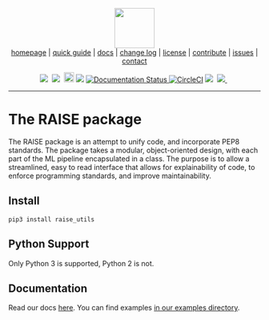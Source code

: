 <p align="center">
<img src="http://ai4se.net/img/logo.png" height="80px" /><br />
<a href="http://ai4se.net">homepage</a>  | 
<a href="https://github.com/yrahul3910/raise/tree/master/docs">quick guide</a>  |
<a href="https://raise.readthedocs.io/en/latest/">docs</a>  |
<a href="https://github.com/yrahul3910/raise/blob/master/CHANGES.md">change log</a>  |
<a href="https://github.com/yrahul3910/raise/blob/master/LICENSE">license</a>  |
<a href="https://github.com/yrahul3910/raise/blob/master/CODE_OF_CONDUCT.md">contribute</a>  |
<a href="https://github.com/yrahul3910/raise/issues/">issues</a>  |
<a href="mailto:r.yedida@pm.me">contact</a>
</p>
<p align="center">
<img src="https://img.shields.io/badge/language-python-orange.svg">&nbsp;
<img src="https://img.shields.io/badge/license-LGPL-green.svg">&nbsp;
<a href="https://badge.fury.io/py/raise-utils"><img src="https://badge.fury.io/py/raise-utils.svg" alt="PyPI version" height="20"></a>
<a href="https://pepy.tech/project/raise-utils"><img src="https://pepy.tech/badge/raise-utils" /></a>
<a href='https://raise.readthedocs.io/en/latest/?badge=latest'>
    <img src='https://readthedocs.org/projects/raise/badge/?version=latest' alt='Documentation Status' />
</a>
<a href="https://circleci.com/gh/yrahul3910/raise/tree/master"><img src="https://circleci.com/gh/yrahul3910/raise/tree/master.svg?style=svg" alt="CircleCI" /></a>
<a href="https://www.codacy.com/manual/yrahul3910/raise?utm_source=github.com&amp;utm_medium=referral&amp;utm_content=yrahul3910/raise&amp;utm_campaign=Badge_Grade"><img src="https://app.codacy.com/project/badge/Grade/8352fafd16454ea995f43891d9571d22"/></a>&nbsp;
<a href="https://codecov.io/gh/yrahul3910/raise">
    <img src="https://codecov.io/gh/yrahul3910/raise/branch/master/graph/badge.svg?token=6U8KR6PYZA"/>
</a>&nbsp;
</p> <hr />

# The RAISE package

The RAISE package is an attempt to unify code, and incorporate PEP8 standards. The package takes a modular, object-oriented design, with each part of the ML pipeline encapsulated in a class. The purpose is to allow a streamlined, easy to read interface that allows for explainability of code, to enforce programming standards, and improve maintainability.

## Install

```
pip3 install raise_utils
```

## Python Support

Only Python 3 is supported, Python 2 is not. 

## Documentation

Read our docs [here](https://github.com/yrahul3910/raise/tree/master/docs).
You can find examples [in our examples directory](https://github.com/yrahul3910/raise/tree/master/raise_utils/examples).
